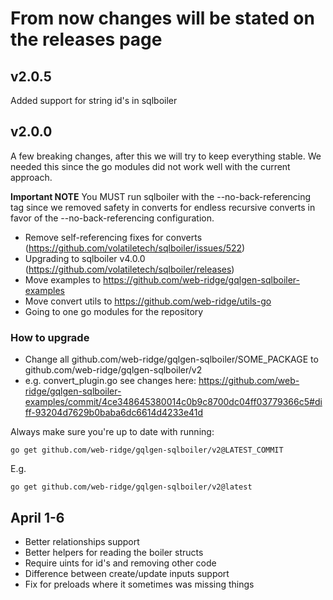 # From now changes will be stated on the releases page





## v2.0.5

Added support for string id's in sqlboiler

## v2.0.0

A few breaking changes, after this we will try to keep everything stable.
We needed this since the go modules did not work well with the current approach.

**Important NOTE**
You MUST run sqlboiler with the --no-back-referencing tag since we removed safety in converts for endless recursive converts in favor of the --no-back-referencing configuration.

- Remove self-referencing fixes for converts (https://github.com/volatiletech/sqlboiler/issues/522)
- Upgrading to sqlboiler v4.0.0 (https://github.com/volatiletech/sqlboiler/releases)
- Move examples to https://github.com/web-ridge/gqlgen-sqlboiler-examples
- Move convert utils to https://github.com/web-ridge/utils-go
- Going to one go modules for the repository

### How to upgrade

- Change all github.com/web-ridge/gqlgen-sqlboiler/SOME_PACKAGE to github.com/web-ridge/gqlgen-sqlboiler/v2
- e.g. convert_plugin.go see changes here: https://github.com/web-ridge/gqlgen-sqlboiler-examples/commit/4ce348645380014c0b9c8700dc04ff03779366c5#diff-93204d7629b0baba6dc6614d4233e41d

Always make sure you're up to date with running:

```
go get github.com/web-ridge/gqlgen-sqlboiler/v2@LATEST_COMMIT
```

E.g.

```
go get github.com/web-ridge/gqlgen-sqlboiler/v2@latest
```

## April 1-6

- Better relationships support
- Better helpers for reading the boiler structs
- Require uints for id's and removing other code
- Difference between create/update inputs support
- Fix for preloads where it sometimes was missing things

